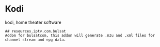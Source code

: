 # Kodi
kodi, home theater software
```
## resources.iptv.com.bulsat
Addon for bulsatcom, this addon will generate .m3u and .xml files for channel stream and epg data.
```
